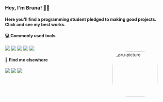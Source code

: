 ### Hey, I'm Bruna! 🌸✨

<div align="left">
  <a href="https://github.com/BruCamps"></a>
</div>
  
  #### Here you'll find a programming student pledged to making good projects. Click and see my best works. 
  
  
  #### 💻 Commonly used tools
  
  <div style="display: inline_block">
    <img src="https://img.shields.io/badge/-20232A?style=for-the-badge&logo=html5&logoColor=F95A5A">
    <img src="https://img.shields.io/badge/-20232A?style=for-the-badge&logo=css3&logoColor=3D80D6">
    <img src="https://img.shields.io/badge/-20232A?style=for-the-badge&logo=react&logoColor=61DAFB">
    <img src="https://img.shields.io/badge/-20232A?style=for-the-badge&logo=node.js&logoColor=1BCA72">
    <img src="https://img.shields.io/badge/-20232A?style=for-the-badge&logo=javascript&logoColor=F7DF1E">
  </div>
  
  <img align="right" alt="Bru-picture" height="150" style="border-radius:50px;" src="https://cdn.dribbble.com/users/9618070/avatars/normal/a116b1f13d6f4b0da23cd1394b71b2c7.png?1636232668" />
  
  
  #### 💬 Find me elsewhere
  
  <div>
  <a href="https://www.instagram.com/brucamps_095/" target="_blank"><img src="https://img.shields.io/badge/-Instagram-%23E4405F?style=for-the-badge&logo=instagram&logoColor=white" target="_blank"></a>
    <a href="https://discord.gg/f3WwVfXhR4" target="_blank"><img src="https://img.shields.io/badge/Discord-7271DA?style=for-the-badge&logo=discord&logoColor=white"></a>
  <a href="https://www.linkedin.com/in/bruna-campos-a40418219/" target="_blank"><img src="https://img.shields.io/badge/-LinkedIn-%230077B5?style=for-the-badge&logo=linkedin&logoColor=white" target="_blank"></a> 
  
</div>
